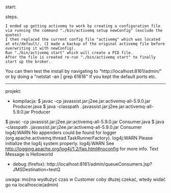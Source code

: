 start:

steps.

    I ended up getting activemq to work by creating a configuration file via running the command "./bin/activemq setup newConfig" (exclude the quotes)
    I then replaced the current config file "activemq" which was located at etc/default/. (I made a backup of the original activemq file before overwriting it with newConfig).
    Run "./bin/activemq start" which will create a PID file.
    After the file is created re-run "./bin/activemq start" to finally start up the broker.

You can then test the install by navigating to "http://localhost:8161/admin/" or by doing a "netstat -an | grep 61616" if you kept the default ports etc.

-----------------------------------------------------


projekt:

- kompilacja:
$ javac -cp javassist.jar:j2ee.jar:activemq-all-5.9.0.jar Producer.java
$ java -classpath .:javassist.jar:j2ee.jar:activemq-all-5.9.0.jar Producer

$ javac -cp javassist.jar:j2ee.jar:activemq-all-5.9.0.jar Consumer.java
$ java -classpath .:javassist.jar:j2ee.jar:activemq-all-5.9.0.jar Consumer
log4j:WARN No appenders could be found for logger (org.apache.activemq.thread.TaskRunnerFactory).
log4j:WARN Please initialize the log4j system properly.
log4j:WARN See http://logging.apache.org/log4j/1.2/faq.html#noconfig for more info.
Text Message is Helloworld

- debug (firefox):
http://localhost:8161/admin/queueConsumers.jsp?JMSDestination=testQ

uwaga: można wydłużyć czas w Customer coby dłuzej czekać, wtedy widać go na localhoscie(admin)

